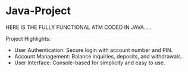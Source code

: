 # Java-Project
HERE IS THE FULLY FUNCTIONAL ATM CODED IN JAVA.....

Project Highlights:
- User Authentication: Secure login with account number and PIN.
- Account Management: Balance inquiries, deposits, and withdrawals.
- User Interface: Console-based for simplicity and easy to use.
